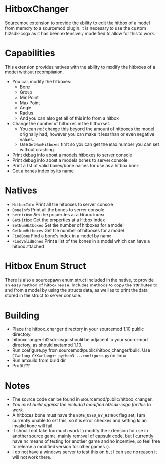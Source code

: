 # HitboxChanger
Sourcemod extension to provide the ability to edit the hitbox of a model from memory to a sourcemod plugin. It is necesary to use the custom hl2sdk-csgo as it has been extensively modeified to allow for this to work.

# Capabilities
This extension provides natives with the ability to modify the hitboxes of a model without recompilation.
- You can modify the hitboxes:
  - Bone
  - Group
  - Min Point
  - Max Point
  - Angle
  - Radius
  - And you can also get all of this info from a hitbox
- Change the number of hitboxes in the hitboxset.
  - You can *not* change this beyond the amount of hitboxes the model originally had, however you can make it less than or even negative values.
  - Use `GetNumHitboxes` first so you can get the max number you can set without crashing.
- Print debug info about a models hitboxes to server console
- Print debug info about a models bones to server console
- Print a list of valid bones/bone names for use as a hitbox bone
- Get a bones index by its name

# Natives
- `HitboxInfo`      Print all the hitboxes to server console
- `BoneInfo`        Print all the bones to server console
- `SetHitbox`       Set the properties at a hitbox index
- `GetHitbox`       Get the properties at a hitbox index
- `SetNumHitboxes`  Set the number of hitboxes for a model
- `GetNumHitboxes`  Get the number of hitboxes for a model
- `FindBone`        Find a bone's index in a model by name
- `FindValidBones`  Print a list of the bones in a model which can have a hitbox attached

# Hitbox Enum Struct
There is also a sourcepawn enum struct included in the native, to provide an easy method of hitbox reuse. Includes methods to copy the attributes to and from a model by using the structs data, as well as to print the data stored in the struct to server console.

# Building
- Place the hitbox_changer directory in your sourcemod 1.10 public directory.
- hitboxchanger-hl2sdk-csgo should be adjacent to your sourcemod directory, as should metamod 1.10.
- Run configure.py from sourcemod/public/hitbox_changer/build. Use `CC=clang CXX=clang++ python3 ../configure.py` on linux
- Run ambuild from build dir
- Profit???

# Notes
- The source code can be found in /sourcemod/public/hitbox_changer. 
- *You must build against the included modified hl2sdk-csgo for this to work.* 
- A hitboxes bone must have the `BONE_USED_BY_HITBOX` flag set, I am currently unable to set this, so it is error checked and setting to an invalid bone will fail.
- It should not take too much work to modify the extension for use in another source game, mainly removal of capsule code, but I currently have no means of testing for another game and no incentive, so feel free to release a modified version for other games :). 
- I do not have a windows server to test this on but I can see no reason it will not work there.
